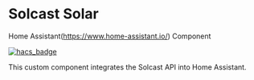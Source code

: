 # Solcast Solar 

Home Assistant(https://www.home-assistant.io/) Component

[![hacs_badge](https://img.shields.io/badge/HACS-Custom-orange.svg?style=for-the-badge)](https://github.com/custom-components/hacs)

This custom component integrates the Solcast API into Home Assistant.

